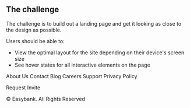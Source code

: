 ## The challenge

The challenge is to build out a landing page and get it looking as close to the design as possible.

Users should be able to:

- View the optimal layout for the site depending on their device's screen size
- See hover states for all interactive elements on the page



































About Us
Contact
Blog
Careers
Support
Privacy Policy

Request Invite

© Easybank. All Rights Reserved